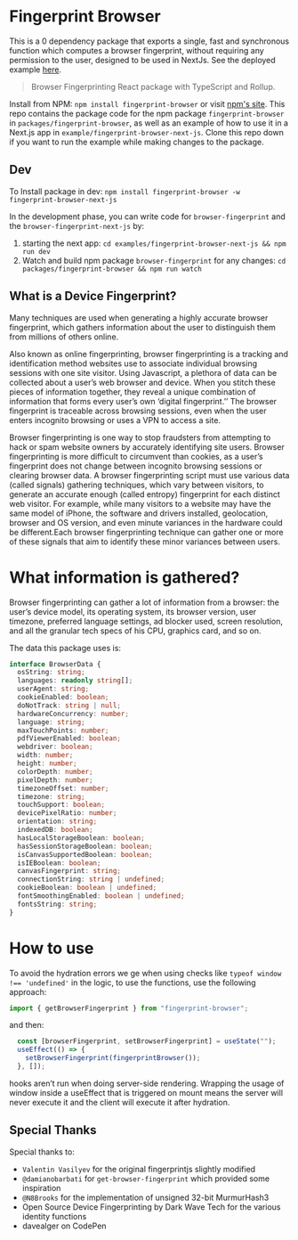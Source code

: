 # Fingerprint Browser

This is a 0 dependency package that exports a single, fast and synchronous function which computes a browser fingerprint, without requiring any permission to the user, designed to be used in NextJs. See the deployed example [here](https://fingerprint-browser-next-js.vercel.app/).

> Browser Fingerprinting React package with TypeScript and Rollup.

Install from NPM: `npm install fingerprint-browser` or visit [npm's site](https://www.npmjs.com/package/fingerprint-browser). This repo contains the package code for the npm package `fingerprint-browser` in `packages/fingerprint-browser`, as well as an example of how to use it in a Next.js app in `example/fingerprint-browser-next-js`. Clone this repo down if you want to run the example while making changes to the package.

## Dev

To Install package in dev: `npm install fingerprint-browser -w fingerprint-browser-next-js`

In the development phase, you can write code for `browser-fingerprint` and the `browser-fingerprint-next-js` by:

1. starting the next app: `cd examples/fingerprint-browser-next-js && npm run dev`
2. Watch and build npm package `browser-fingerprint` for any changes: `cd packages/fingerprint-browser && npm run watch`

## What is a Device Fingerprint?

Many techniques are used when generating a highly accurate browser fingerprint, which gathers information about the user to distinguish them from millions of others online.

Also known as online fingerprinting, browser fingerprinting is a tracking and identification method websites use to associate individual browsing sessions with one site visitor. Using Javascript, a plethora of data can be collected about a user’s web browser and device. When you stitch these pieces of information together, they reveal a unique combination of information that forms every user’s own ‘digital fingerprint.’’ The browser fingerprint is traceable across browsing sessions, even when the user enters incognito browsing or uses a VPN to access a site.

Browser fingerprinting is one way to stop fraudsters from attempting to hack or spam website owners by accurately identifying site users. Browser fingerprinting is more difficult to circumvent than cookies, as a user’s fingerprint does not change between incognito browsing sessions or clearing browser data. A browser fingerprinting script must use various data (called signals) gathering techniques, which vary between visitors, to generate an accurate enough (called entropy) fingerprint for each distinct web visitor. For example, while many visitors to a website may have the same model of iPhone, the software and drivers installed, geolocation, browser and OS version, and even minute variances in the hardware could be different.Each browser fingerprinting technique can gather one or more of these signals that aim to identify these minor variances between users.

# What information is gathered?

Browser fingerprinting can gather a lot of information from a browser: the user’s device model, its operating system, its browser version, user timezone, preferred language settings, ad blocker used, screen resolution, and all the granular tech specs of his CPU, graphics card, and so on.

The data this package uses is:

```TypeScript
interface BrowserData {
  osString: string;
  languages: readonly string[];
  userAgent: string;
  cookieEnabled: boolean;
  doNotTrack: string | null;
  hardwareConcurrency: number;
  language: string;
  maxTouchPoints: number;
  pdfViewerEnabled: boolean;
  webdriver: boolean;
  width: number;
  height: number;
  colorDepth: number;
  pixelDepth: number;
  timezoneOffset: number;
  timezone: string;
  touchSupport: boolean;
  devicePixelRatio: number;
  orientation: string;
  indexedDB: boolean;
  hasLocalStorageBoolean: boolean;
  hasSessionStorageBoolean: boolean;
  isCanvasSupportedBoolean: boolean;
  isIEBoolean: boolean;
  canvasFingerprint: string;
  connectionString: string | undefined;
  cookieBoolean: boolean | undefined;
  fontSmoothingEnabled: boolean | undefined;
  fontsString: string;
}
```

# How to use

To avoid the hydration errors we ge when using checks like `typeof window !== 'undefined'` in the logic, to use the functions, use the following approach:

```TypeScript
import { getBrowserFingerprint } from "fingerprint-browser";
```

and then:

```TypeScript
  const [browserFingerprint, setBrowserFingerprint] = useState("");
  useEffect(() => {
    setBrowserFingerprint(fingerprintBrowser());
  }, []);
```

hooks aren’t run when doing server-side rendering. Wrapping the usage of window inside a useEffect that is triggered on mount means the server will never execute it and the client will execute it after hydration.

## Special Thanks

Special thanks to:

- `Valentin Vasilyev` for the original fingerprintjs slightly modified
- `@damianobarbati` for `get-browser-fingerprint` which provided some inspiration
- `@N8Brooks` for the implementation of unsigned 32-bit MurmurHash3
- Open Source Device Fingerprinting by Dark Wave Tech for the various identity functions
- davealger on CodePen
